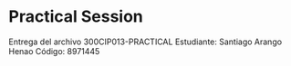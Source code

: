 # Practical Session
Entrega del archivo 300CIP013-PRACTICAL
Estudiante: Santiago Arango Henao
Código: 8971445

